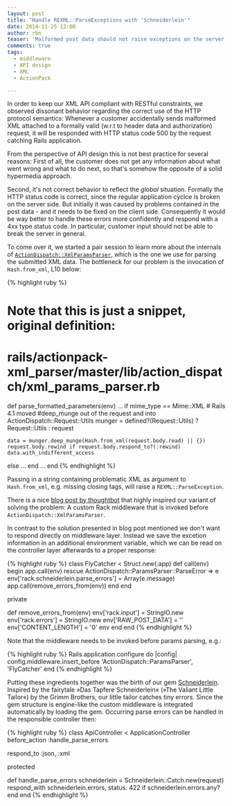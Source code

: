 ```yaml
---
layout: post
title: "Handle REXML::ParseExceptions with 'Schneiderlein'"
date: 2014-11-25 12:00
author: rbn
teaser: 'Malformed post data should not raise exceptions on the server side. We discuss a possibility how to catch exceptions raised by REXML with a simple middleware customization.'
comments: true
tags:
  - middleware
  - API design
  - XML
  - ActionPack

---
```

In order to keep our XML API compliant with RESTful constraints, we observed
dissonant behavior regarding the correct use of the HTTP protocol semantics:
Whenever a customer accidentally sends malformed XML attached to a formally
valid (w.r.t to header data and authorization) request, it will be responded
with HTTP status code 500 by the request catching Rails application.

From the perspective of API design this is not best practice for several
reasons: First of all, the customer does not get any information about what
went wrong and what to do next, so that's somehow the opposite of a solid
hypermedia approach.

Second, it's not correct behavior to reflect the *global* situation. Formally
the HTTP status code is correct, since the regular application cyclce is broken
on the server side. But initially it was caused by problems contained in the
post data - and it needs to be fixed on the client side. Consequently it would
be way better to handle these errors more confidently and respond with a 4xx
type status code. In particular, customer input should not be able to break the
server in general.

To come over it, we started a pair session to learn more about the internals of
[``ActionDispatch::XmlParamsParser``](https://github.com/rails/actionpack-xml_parser),
which is the one we use for parsing the submitted XML data. The bottleneck for
our problem is the invocation of ``Hash.from_xml``, L10 below:

{% highlight ruby %}
# Note that this is just a snippet, original definition:
# rails/actionpack-xml_parser/master/lib/action_dispatch/xml_params_parser.rb
def parse_formatted_parameters(env)
  …
  if mime_type == Mime::XML
    # Rails 4.1 moved #deep_munge out of the request and into ActionDispatch::Request::Utils
    munger = defined?(Request::Utils) ? Request::Utils : request

    data = munger.deep_munge(Hash.from_xml(request.body.read) || {})
    request.body.rewind if request.body.respond_to?(:rewind)
    data.with_indifferent_access
  else
    …
  end
  …
end
{% endhighlight %}

Passing in a string containing problematic XML as argument to ``Hash.from_xml``, e.g. missing closing tags, will raise a ``REXML::ParseException``.

There is a nice
[blog post by thoughtbot](http://robots.thoughtbot.com/catching-json-parse-errors-with-custom-middleware) that
highly inspired our variant of solving the problem: A custom Rack middleware that is invoked before ``ActionDispatch::XmlParamsParser``.

In contrast to the solution presented in blog post mentioned we don't want to respond directly on middleware layer. Instead we save
the excetion information in an additional environment variable, which we can be read on the controller layer afterwards
to a proper response:

{% highlight ruby %}
class FlyCatcher < Struct.new(:app)
  def call(env)
    begin
      app.call(env)
    rescue ActionDispatch::ParamsParser::ParseError => e
      env['rack.schneiderlein.parse_errors'] = Array(e.message)
      app.call(remove_errors_from(env))
    end
  end

  private

  def remove_errors_from(env)
    env['rack.input']     = StringIO.new
    env['rack.errors']    = StringIO.new
    env['RAW_POST_DATA']  = ''
    env['CONTENT_LENGTH'] = '0'
    env
  end
end
{% endhighlight %}

Note that the middleware needs to be invoked before params parsing, e.g.:

{% highlight ruby %}
Rails.application.configure do |config|
  config.middleware.insert_before 'ActionDispatch::ParamsParser', 'FlyCatcher'
end
{% endhighlight %}


Putting these ingredients together was the birth of our gem [Schneiderlein](https://github.com/Absolventa/schneiderlein). Inspired
by the fairytale »Das Tapfere Schneiderlein« (»The Valiant Little Tailor«) by the Grimm Brothers, our little tailor catches tiny errors. Since the gem structure
is engine-like the custom middleware is integrated automatically by loading the gem. Occurring parse errors can be handled
in the responsible controller then:

{% highlight ruby %}
class ApiController < ApplicationController
  before_action :handle_parse_errors

  respond_to :json, :xml

  protected

  def handle_parse_errors
    schneiderlein = Schneiderlein::Catch.new(request)
    respond_with schneiderlein.errors, status: 422 if schneiderlein.errors.any?
  end
end
{% endhighlight %}
